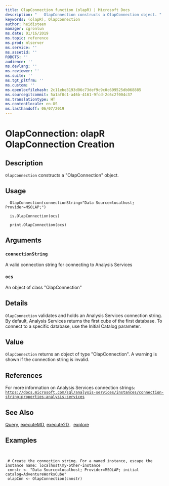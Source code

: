 ```yaml
---
title: OlapConnection function (olapR) | Microsoft Docs
description: "   OlapConnection constructs a OlapConnection object. "
keywords: (olapR), OlapConnection
author: heidisteen
manager: cgronlun
ms.date: 01/16/2019
ms.topic: reference
ms.prod: mlserver
ms.service: ''
ms.assetid: ''
ROBOTS: ''
audience: ''
ms.devlang: ''
ms.reviewer: ''
ms.suite: ''
ms.tgt_pltfrm: ''
ms.custom: ''
ms.openlocfilehash: 2c11ebe3193d06c73def9c9c0c699525db068885
ms.sourcegitcommit: 5a1af0c1-a46b-4161-9fcd-2c6c2f004c37
ms.translationtype: HT
ms.contentlocale: en-US
ms.lasthandoff: 06/07/2019
---
```

 # <a name="olapconnection-olapr-olapconnection-creation"></a>OlapConnection: olapR OlapConnection Creation 

 ## <a name="description"></a>Description

`OlapConnection` constructs a "OlapConnection" object.



 ## <a name="usage"></a>Usage

```   
  OlapConnection(connectionString="Data Source=localhost; Provider=MSOLAP;")

  is.OlapConnection(ocs)

  print.OlapConnection(ocs)

```


 ## <a name="arguments"></a>Arguments



 ### `connectionString`
 A valid connection string for connecting to Analysis Services 


 ### `ocs`
 An object of class "OlapConnection" 




 ## <a name="details"></a>Details

`OlapConnection` validates and holds an Analysis Services connection string. By default, Analysis Services returns the first cube of the first database. To connect to a specific database, use the Initial Catalog parameter.



 ## <a name="value"></a>Value

`OlapConnection` returns an object of type "OlapConnection". A warning is shown if the connection string is invalid.


 ## <a name="references"></a>References
  For more information on Analysis Services connection strings: [`https://docs.microsoft.com/sql/analysis-services/instances/connection-string-properties-analysis-services`](https://docs.microsoft.com/sql/analysis-services/instances/connection-string-properties-analysis-services)



 ## <a name="see-also"></a>See Also

[Query](Query.md), [executeMD](ExecuteMD.md), [execute2D](Execute2D.md)`, `[explore](Explore.md)


 ## <a name="examples"></a>Examples

 ```


  # Create the connection string. For a named instance, escape the instance name: localhost\my-other-instance
  cnnstr <- "Data Source=localhost; Provider=MSOLAP; initial catalog=AdventureWorksCube"
  olapCnn <- OlapConnection(cnnstr)
```

